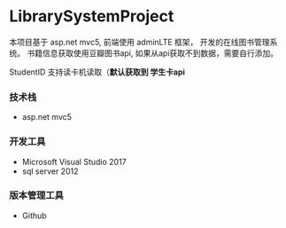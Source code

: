 # LibrarySystemProject

本项目基于 asp.net mvc5, 前端使用 adminLTE 框架， 开发的在线图书管理系统。
书籍信息获取使用豆瓣图书api, 如果从api获取不到数据，需要自行添加。

StudentID 支持读卡机读取（**默认获取到 学生卡api**

### 技术栈

- asp.net mvc5

### 开发工具

- Microsoft Visual Studio 2017
- sql server 2012

### 版本管理工具

- Github
